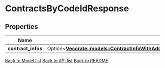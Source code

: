 # ContractsByCodeIdResponse

## Properties

| Name               | Type                                                                                                                                                                                                    | Description | Notes      |
| ------------------ | ------------------------------------------------------------------------------------------------------------------------------------------------------------------------------------------------------- | ----------- | ---------- |
| **contract_infos** | Option<[**Vec<crate::models::ContractInfoWithAddressAddsTheContractAddressToTheContractInfoRepresentation>**](ContractInfoWithAddress_adds_the_contract_address_to_the_ContractInfo_representation.md)> |             | [optional] |

[Back to Model list](../README.md#documentation-for-models) [Back to API list](../README.md#documentation-for-api-endpoints) [Back to README](../README.md)
